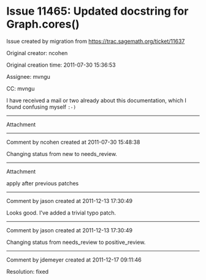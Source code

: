 # Issue 11465: Updated docstring for Graph.cores()

Issue created by migration from https://trac.sagemath.org/ticket/11637

Original creator: ncohen

Original creation time: 2011-07-30 15:36:53

Assignee: mvngu

CC:  mvngu

I have received a mail or two already about this documentation, which I found confusing myself `:-)`


---

Attachment


---

Comment by ncohen created at 2011-07-30 15:48:38

Changing status from new to needs_review.


---

Attachment

apply after previous patches


---

Comment by jason created at 2011-12-13 17:30:49

Looks good.  I've added a trivial typo patch.


---

Comment by jason created at 2011-12-13 17:30:49

Changing status from needs_review to positive_review.


---

Comment by jdemeyer created at 2011-12-17 09:11:46

Resolution: fixed
